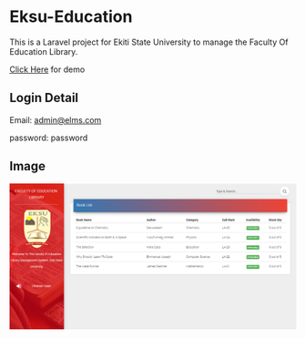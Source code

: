 # Eksu-Education
This is a Laravel project for Ekiti State University to manage the Faculty Of Education Library.

[Click Here](https://education-eksu.herokuapp.com/) for demo

## Login Detail

Email: admin@elms.com

password: password

## Image
![Screeshot](screenshot/home.png "Index Page")
